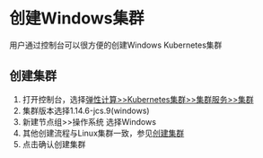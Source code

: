 # 创建Windows集群

用户通过控制台可以很方便的创建Windows Kubernetes集群

## 创建集群
1. 打开控制台，选择[弹性计算>>Kubernetes集群>>集群服务>>集群](https://cns-console.jdcloud.com/host/kubernetes/list)   
2. 集群版本选择1.14.6-jcs.9(windows)
3. 新建节点组>>操作系统 选择Windows
4. 其他创建流程与Linux集群一致，参见[创建集群](./Create-to-Cluster.md)
5. 点击确认创建集群





